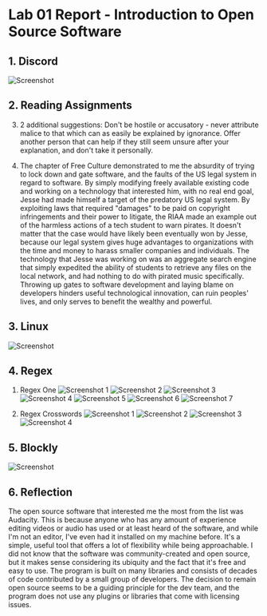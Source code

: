 # Lab 01 Report - Introduction to Open Source Software

## 1. Discord

![Screenshot](../../images/lab1/discord.PNG)

## 2. Reading Assignments

 3. 2 additional suggestions: Don't be hostile or accusatory - never attribute malice to that which can as easily be explained by ignorance. Offer another person that can help if they still seem unsure after your explanation, and don't take it personally.

 4. The chapter of Free Culture demonstrated to me the absurdity of trying to lock down and gate software, and the faults of the US legal system in regard to software. By simply modifying freely available existing code and working on a technology that interested him, with no real end goal, Jesse had made himself a target of the predatory US legal system. By exploiting laws that required "damages" to be paid on copyright infringements and their power to litigate, the RIAA made an example out of the harmless actions of a tech student to warn pirates. It doesn't matter that the case would have likely been eventually won by Jesse, because our legal system gives huge advantages to organizations with the time and money to harass smaller companies and individuals. The technology that Jesse was working on was an aggregate search engine that simply expedited the ability of students to retrieve any files on the local network, and had nothing to do with pirated music specifically. Throwing up gates to software development and laying blame on developers hinders useful technological innovation, can ruin peoples' lives, and only serves to benefit the wealthy and powerful.

 ## 3. Linux

 ![Screenshot](images/lab1/tree.PNG)

 ## 4. Regex
 
  1. Regex One
  ![Screenshot 1](images/lab1/regex1.PNG)
  ![Screenshot 2](images/lab1/regex2.PNG)
  ![Screenshot 3](images/lab1/regex3.PNG)
  ![Screenshot 4](images/lab1/regex4.PNG)
  ![Screenshot 5](images/lab1/regex5.PNG)
  ![Screenshot 6](images/lab1/regex6.PNG)
  ![Screenshot 7](images/lab1/regex7.PNG)

  2. Regex Crosswords
  ![Screenshot 1](images/lab1/crossword1.PNG)
  ![Screenshot 2](images/lab1/crossword2.PNG)
  ![Screenshot 3](images/lab1/crossword3.PNG)
  ![Screenshot 4](images/lab1/crossword4.PNG)

  ## 5. Blockly

  ![Screenshot](images/lab1/blockly.PNG)

  ## 6. Reflection

  The open source software that interested me the most from the list was Audacity. This is because anyone who has any amount of experience editing videos or audio has used or at least heard of the software, and while I'm not an editor, I've even had it installed on my machine before. It's a simple, useful tool that offers a lot of flexibility while being approachable. I did not know that the software was community-created and open source, but it makes sense considering its ubiquity and the fact that it's free and easy to use. The program is built on many libraries and consists of decades of code contributed by a small group of developers. The decision to remain open source seems to be a guiding principle for the dev team, and the program does not use any plugins or libraries that come with licensing issues.